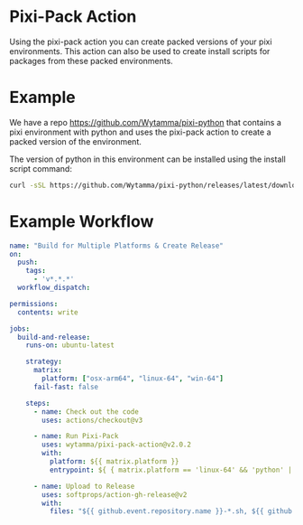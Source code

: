 # Pixi-Pack Action

Using the pixi-pack action you can create packed versions of your pixi environments. This action can also be used to create install scripts for packages from these packed environments.

# Example 

We have a repo https://github.com/Wytamma/pixi-python that contains a pixi environment with python and uses the pixi-pack action to create a packed version of the environment.

The version of python in this environment can be installed using the install script command: 

```bash
curl -sSL https://github.com/Wytamma/pixi-python/releases/latest/download/install.sh | bash
```
# Example Workflow

```yaml
name: "Build for Multiple Platforms & Create Release"
on:
  push:
    tags:
      - 'v*.*.*'
  workflow_dispatch:

permissions:
  contents: write

jobs:
  build-and-release:
    runs-on: ubuntu-latest

    strategy:
      matrix:
        platform: ["osx-arm64", "linux-64", "win-64"]
      fail-fast: false

    steps:
      - name: Check out the code
        uses: actions/checkout@v3

      - name: Run Pixi-Pack
        uses: wytamma/pixi-pack-action@v2.0.2
        with:
          platform: ${{ matrix.platform }}
          entrypoint: ${ { matrix.platform == 'linux-64' && 'python' || '' } } # create once for unix

      - name: Upload to Release
        uses: softprops/action-gh-release@v2
        with:
          files: "${{ github.event.repository.name }}-*.sh, ${{ github.event.repository.name }}-*.ps1"
```